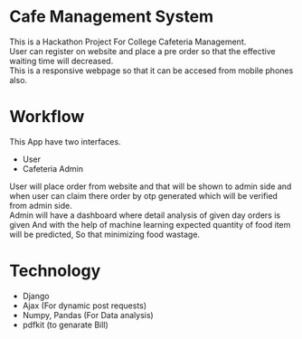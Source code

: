 # Cafe Management System
This is a Hackathon Project For College Cafeteria Management.  
User can register on website and place a pre order so that the effective waiting time will decreased.  
This is a responsive webpage so that it can be accesed from mobile phones also.  

# Workflow
This App have two interfaces.
- User
- Cafeteria Admin

User will place order from website and that will be shown to admin side and when user can claim there order by otp generated which will be verified from admin side.  
Admin will have a dashboard where detail analysis of given day orders is given And with the help of machine learning expected quantity of food item will be predicted, So that minimizing food wastage.  

# Technology
* Django
* Ajax (For dynamic post requests)
* Numpy, Pandas (For Data analysis)
* pdfkit (to genarate Bill)
